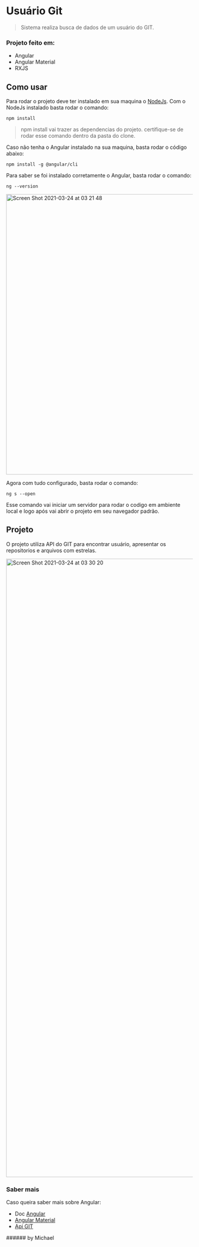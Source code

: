 # Usuário Git
> Sistema realiza busca de dados de um usuário do GIT.

### Projeto feito em:
 <ul>
  <li>Angular</li>
  <li>Angular Material</li>
  <li>RXJS</li>
</ul>

## Como usar

Para rodar o projeto deve ter instalado em sua maquina o <a href="https://nodejs.org/en/">NodeJs</a>.
Com o NodeJs instalado basta rodar o comando:
```shell
npm install
```
> npm install vai trazer as dependencias do projeto. certifique-se de rodar esse comando dentro da pasta do clone.

Caso não tenha o Angular instalado na sua maquina, basta rodar o código abaixo:
```shell
npm install -g @angular/cli
```
Para saber se foi instalado corretamente o Angular, basta rodar o comando:
```shell
ng --version
```
<img width="756" alt="Screen Shot 2021-03-24 at 03 21 48" src="https://user-images.githubusercontent.com/30833118/112264737-13a84800-8c50-11eb-902b-39733b2aea27.png">

Agora com tudo configurado, basta rodar o comando:
```shell
ng s --open
```
Esse comando vai iniciar um servidor para rodar o codigo em ambiente local e logo após vai abrir o projeto em seu navegador padrão.

## Projeto
O projeto utiliza API do GIT para encontrar usuário, apresentar os repositorios e arquivos com estrelas.

<img width="1667" alt="Screen Shot 2021-03-24 at 03 30 20" src="https://user-images.githubusercontent.com/30833118/112265450-469f0b80-8c51-11eb-80cb-4f28be32c585.png">

### Saber mais
Caso queira saber mais sobre Angular:
<ul>
  <li>Doc <a href="https://angular.io/docs">Angular</a></li>
  <li><a href="https://material.angular.io/">Angular Material</a></li>
  <li><a href="https://docs.github.com/pt/rest">Api GIT</a>
</ul>
###### by Michael 

